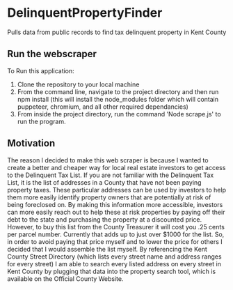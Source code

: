 # DelinquentPropertyFinder
Pulls data from public records to find tax delinquent property in Kent County

## Run the webscraper
To Run this application:

1. Clone the repository to your local machine
2. From the command line, navigate to the project directory and then run npm install (this will install the node_modules folder which will contain puppeteer, chromium, and all other required dependancies)
3. From inside the project directory, run the command 'Node scrape.js' to run the program.


## Motivation

  The reason I decided to make this web scraper is because I wanted to create a better and cheaper way for local real estate investors to get access to the Delinquent Tax List. If you are not familiar with the Delinquent Tax List, it is the list of addresses in a County that have not been paying property taxes. These particular addresses can be used by investors to help them more easily identify property owners that are potentially at risk of being foreclosed on. 
  By making this information more accessible, investors can more easily reach out to help these at risk properties by paying off their debt to the state and purchasing the property at a discounted price. However, to buy this list from the County Treasurer it will cost you .25 cents per parcel number. Currently that adds up to just over $1000 for the list. So, in order to avoid paying that price myself and to lower the price for others I decided that I would assemble the list myself.
  By referencing the Kent County Street Directory (which lists every street name and address ranges for every street) I am able to search every listed address on every street in Kent County by plugging that data into the property search tool, which is available on the Official County Website. 
